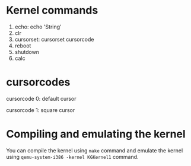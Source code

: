 # Kernel commands
1. echo: echo 'String'
2. clr
3. cursorset: cursorset cursorcode
4. reboot
5. shutdown
6. calc
# cursorcodes
cursorcode 0: default cursor

cursorcode 1: square cursor
# Compiling and emulating the kernel
You can compile the kernel using `make` command and emulate the kernel using `qemu-system-i386 -kernel KGKernel1` command.
